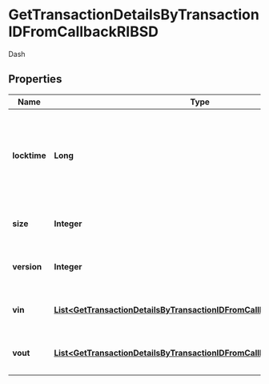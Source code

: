 

# GetTransactionDetailsByTransactionIDFromCallbackRIBSD

Dash

## Properties

| Name | Type | Description | Notes |
|------------ | ------------- | ------------- | -------------|
|**locktime** | **Long** | Represents the time at which a particular transaction can be added to the blockchain. |  |
|**size** | **Integer** | Represents the total size of this transaction. |  |
|**version** | **Integer** | Represents transaction version number. |  |
|**vin** | [**List&lt;GetTransactionDetailsByTransactionIDFromCallbackRIBSDVinInner&gt;**](GetTransactionDetailsByTransactionIDFromCallbackRIBSDVinInner.md) | Represents the transaction inputs. |  |
|**vout** | [**List&lt;GetTransactionDetailsByTransactionIDFromCallbackRIBSDVoutInner&gt;**](GetTransactionDetailsByTransactionIDFromCallbackRIBSDVoutInner.md) | Represents the transaction outputs. |  |



